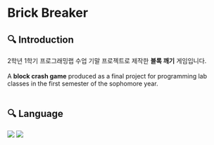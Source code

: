 # Brick Breaker

## :mag: Introduction

2학년 1학기 프로그래밍랩 수업 기말 프로젝트로 제작한 **블록 깨기** 게임입니다. <br><br>
A **block crash game** produced as a final project for programming lab classes in the first semester of the sophomore year.
<br><br>
## :mag: Language
<img src="https://img.shields.io/badge/C-A8B9CC?style=for-the-badge&logo=C&logoColor=white"> <img src="https://img.shields.io/badge/Visual Studio-5C2D91?style=for-the-badge&logo=Visual Studio&logoColor=white">
<br><br>
